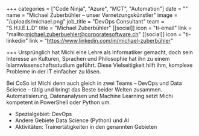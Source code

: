 +++
categories = ["Code Ninja", "Azure", "MCT", "Automation"]
date = ""
name = "Michael Zuberbühler – unser Vernetzungskünstler"
image = "/uploads/michael.png"
job_title = "DevOps Consultant"
team = "S.H.I.E.L.D"
title = "Michael Zuberbühler"
[[social]]
icon = "ti-email"
link = "mailto:michael.zuberbuehler@corporatesoftware.ch"
[[social]]
icon = "ti-linkedin"
link = "https://www.linkedin.com/in/michael-zuberbühler"

+++
Ursprünglich hat Michi eine Lehre als Informatiker gemacht, doch sein Interesse an Kulturen, Sprachen und Philosophie hat ihn zu einem Islamwissenschaftsstudium geführt. Diese Vielseitigkeit hilft ihm, komplexe Probleme in der IT einfacher zu lösen.  

Bei CoSo ist Michi denn auch gleich in zwei Teams – DevOps und Data Science – tätig und bringt das Beste beider Welten zusammen. Automatisierung, Datenanalysen und Machine Learning setzt Michi kompetent in PowerShell oder Python um.

* Spezialgebiet: DevOps
* Andere Gebiete Data Science (Python) und AI
* Aktivitäten: Trainertätigkeiten in den genannten Gebieten